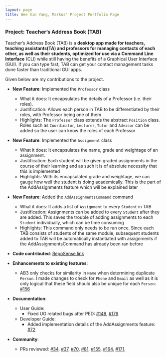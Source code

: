 ```yaml
---
layout: page
title: Wee Xin Yang, Markus' Project Portfolio Page
---
```


### Project: Teacher’s Address Book (TAB)

Teacher’s Address Book (TAB) is a **desktop app made for teachers, teaching assistants(TA) and professors for managing
contacts of each other, as well as their students, optimized for use via a Command Line Interface** (CLI) while still
having the benefits of a Graphical User Interface (GUI). If you can type fast, TAB can get your contact management tasks
done faster than traditional GUI apps.

Given below are my contributions to the project.

* **New Feature**: Implemented the `Professor` class
    * What it does: It encapsulates the details of a Professor (i.e. their roles).
    * Justification: Allows each person in TAB to be differentiated by their roles, with Professor being one of them
    * Highlights: The `Professor` class extends the abstract `Position` class. Roles such as `Coordinator`, `Lecturer`, `Tutor` and `Advisor` can be added so the user can know the roles of each Professor
      
* **New Feature**: Implemented the `Assignment` class
    * What it does: It encapsulates the name, grade and weightage of an assignment.
    * Justification: Each student will be given graded assignments in the course of their learning and as such it is of absolute necessity that this is implemented
    * Highlights: With its encapsulated grade and weightage, we can gauge how well the student is doing academically. This is the part of the AddAssignments feature which will be explained later
* **New Feature**: Added the `AddAssignmentsCommand` command
    * What it does: It adds a list of `Assignment` to every `Student` in TAB
    * Justification: Assignments can be added to every `Student` after they are added. This saves the trouble of adding assignments to each `Student` individually, which can be time consuming
    * Highlights: This command only needs to be ran once. Since each TAB consists of students of the same module, subsequent students added to TAB will be automatically instantiated with assignments if the AddAssignmentsCommand has already been ran before

* **Code contributed**: [RepoSense link](https://nus-cs2103-ay2223s1.github.io/tp-dashboard/?search=yellow-294&breakdown=true)

* **Enhancements to existing features**:
    * AB3 only checks for similarity in `Name` when determining duplicate `Person`. I made changes to check for `Phone` and `Email` as well as it is only logical that these field should also be unique for each `Person`:
      [#156](https://github.com/AY2223S1-CS2103T-T17-1/tp/pull/156)

* **Documentation**:
    * User Guide:
        * Fixed UG related bugs after PED: [#148](https://github.com/AY2223S1-CS2103T-T17-1/tp/pull/148), [#179](https://github.com/AY2223S1-CS2103T-T17-1/tp/pull/179)
    * Developer Guide:
        * Added implementation details of the AddAssignments feature: [#72](https://github.com/AY2223S1-CS2103T-T17-1/tp/pull/72)

* **Community**:
    * PRs reviewed:
      [#34](https://github.com/AY2223S1-CS2103T-T17-1/tp/pull/34),
      [#37](https://github.com/AY2223S1-CS2103T-T17-1/tp/pull/37),
      [#70](https://github.com/AY2223S1-CS2103T-T17-1/tp/pull/70),
      [#81](https://github.com/AY2223S1-CS2103T-T17-1/tp/pull/81),
      [#155](https://github.com/AY2223S1-CS2103T-T17-1/tp/pull/155),
      [#164](https://github.com/AY2223S1-CS2103T-T17-1/tp/pull/164),
      [#171](https://github.com/AY2223S1-CS2103T-T17-1/tp/pull/171),
  




